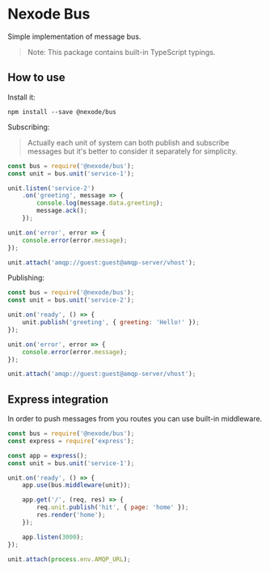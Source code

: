 Nexode Bus
==========

Simple implementation of message bus.

> Note: This package contains built-in TypeScript typings.

## How to use

Install it:

```
npm install --save @nexode/bus
```

Subscribing:

> Actually each unit of system can both publish and subscribe messages but it's better to consider it separately for simplicity.

```javascript
const bus = require('@nexode/bus');
const unit = bus.unit('service-1');

unit.listen('service-2')
    .on('greeting', message => {
        console.log(message.data.greeting);
        message.ack();
    });

unit.on('error', error => {
    console.error(error.message);
});

unit.attach('amqp://guest:guest@amqp-server/vhost');
```

Publishing:

```javascript
const bus = require('@nexode/bus');
const unit = bus.unit('service-2');

unit.on('ready', () => {
    unit.publish('greeting', { greeting: 'Hello!' });
});

unit.on('error', error => {
    console.error(error.message);
});

unit.attach('amqp://guest:guest@amqp-server/vhost');
```

## Express integration

In order to push messages from you routes you can use built-in middleware.

```javascript
const bus = require('@nexode/bus');
const express = require('express');

const app = express();
const unit = bus.unit('service-1');

unit.on('ready', () => {
    app.use(bus.middleware(unit));

    app.get('/', (req, res) => {
        req.unit.publish('hit', { page: 'home' });
        res.render('home');
    });

    app.listen(3000);
});

unit.attach(process.env.AMQP_URL);
```
